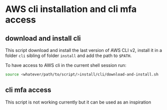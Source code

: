 # AWS cli installation and cli mfa access

## download and install cli

This script download and install the last version of AWS CLI v2, install it in a folder `cli` sibling of folder `install` and add the path to `$PATH`.

To have access to AWS cli in the current shell session run:	

```sh
source <whatever/path/to/script/>install/cli/download-and-install.sh
```



## cli mfa access

This script is not working currently but it can be used as an inspiration
